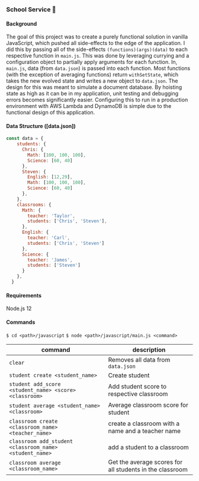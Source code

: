 ### School Service :book:

#### Background

The goal of this project was to create a purely functional solution in vanilla JavaScript, which pushed all side-effects to the edge of the application. I did this by passing all of the side-effects `(functions)(args)(data)` to each respective function in `main.js`. This was done by leveraging currying and a configuration object to partially apply arguments for each function. In, `main.js`, data (from `data.json`) is passed into each function. Most functions (with the exception of averaging functions) return `withSetState`, which takes the new evolved state and writes a new object to `data.json`. The design for this was meant to simulate a document database. By hoisting state as high as it can be in my application, unit testing and debugging errors becomes significantly easier. Configuring this to run in a production environment with AWS Lambda and DynamoDB is simple due to the functional design of this application. 

#### Data Structure ([data.json])
```javascript
const data = {
    students: {
      Chris: {
        Math: [100, 100, 100],
        Science: [60, 40]
      },
      Steven: {
        English: [12,29],
        Math: [100, 100, 100],
        Science: [60, 40]
      },
    },
    classrooms: {
      Math: {
        teacher: 'Taylor',
        students: ['Chris', 'Steven'],
      },
      English: {
        teacher: 'Carl',
        students: ['Chris', 'Steven']
      },
      Science: {
        teacher: 'James',
        students: ['Steven']
      }
    },
  }
```

#### Requirements
Node.js 12

#### Commands
`$ cd <path>/javascript`
`$ node <path>/javascript/main.js <command>`

| command      | description   |
|------------- |---------------|
| `clear`      |      Removes all data from `data.json`    |
| `student create <student_name>`      | Create student |
| `student add_score <student_name> <score> <classroom>`       | Add student score to respective classroom |
| `student average <student_name> <classroom>`  | Average classroom score for student |
| `classroom create <classroom_name> <teacher_name>`       | create a classroom with a name and a teacher name |
| `classroom add_student <classroom_name> <student_name>`       | add a student to a classroom |
| `classroom average <classroom_name>` | Get the average scores for all students in the classroom |

